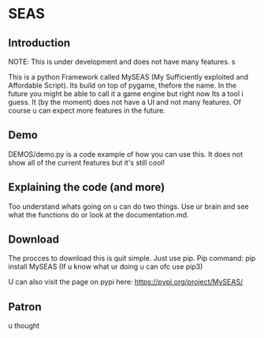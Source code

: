 # SEAS
## Introduction
NOTE: This is under development and does not have many features.
s

This is a python Framework called MySEAS (My Sufficiently exploited and Affordable Script). Its build on top of pygame, thefore the name. In the future you might be able to call it a game engine but right now Its a tool i guess.
It (by the moment) does not have a UI and not many features. Of course u can expect more features in the future.

## Demo
DEMOS/demo.py is a code example of how you can use this. It does not show all of the current features but it's still cool!

## Explaining the code (and more)
Too understand whats going on u can do two things. Use ur brain and see what the functions do or look at the documentation.md.

## Download
The procces to download this is quit simple. Just use pip.
Pip command:
pip install MySEAS (If u know what ur doing u can ofc use pip3)

U can also visit the page on pypi here:
https://pypi.org/project/MySEAS/


## Patron
u thought
